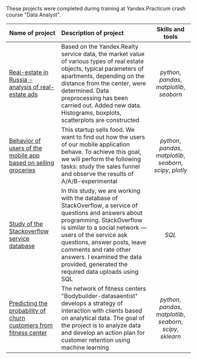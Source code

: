 These projects were completed during training at Yandex.Practicum crash course "Data Analyst".

| Name of project | Description of project | Skills and tools | 
| ------------- |:-------------|:-----:|
| [Real-estate in Russia - analysis of real-estate ads](spb-real-estate) | Based on the Yandex.Realty service data, the market value of various types of real estate objects, typical parameters of apartments, depending on the distance from the center, were determined. Data preprocessing has been carried out. Added new data. Histograms, boxplots, scatterplots are constructed| *python*, *pandas*, *matplotlib*, *seaborn* |
| [Behavior of users of the mobile app based on selling groceries](logs-app-behaviour) | This startup sells food. We want to find out how the users of our mobile application behave. To achieve this goal, we will perform the following tasks: study the sales funnel and observe the results of A/A/B-experimental | *python*, *pandas*, *matplotlib*, *seaborn*, *scipy*, *plotly* |
| [Study of the Stackoverflow service database](sql-stackoverflow-project) | In this study, we are working with the database of StackOverflow, a service of questions and answers about programming. StackOverflow is similar to a social network — users of the service ask questions, answer posts, leave comments and rate other answers. I examined the data provided, generated the required data uploads using SQL | *SQL* |
| [Predicting the probability of churn customers from fitness center](prediction-churn-gym) | The network of fitness centers "Bodybuilder-datasaentist" develops a strategy of interaction with clients based on analytical data. The goal of the project is to analyze data and develop an action plan for customer retention using machine learning | *python*, *pandas*, *matplotlib*, *seaborn*, *scipy*, *sklearn* |
